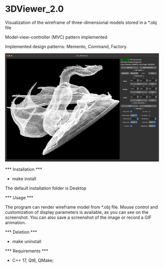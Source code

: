 # 3DViewer_2.0

Visualization of the wireframe of three-dimensional models stored in a *.obj file

Model-view-controller (MVC) pattern implemented

Implemented design patterns: Memento, Command, Factory.

<img src="materials/preview.png" alt="preview" width="650">

*** Installation *** 

 - make install

The default installation folder is Desktop
 
*** Usage ***

The program can render wireframe model from *.obj file. 
Mouse control and customization of display parameters is available, as you can see on the screenshot. 
You can also save a screenshot of the image or record a GIF animation.

*** Deletion ***

 - make uninstall

*** Requirements ***

 - C++ 17, Qt6, QMake;

